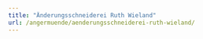 ```yaml
---
title: "Änderungsschneiderei Ruth Wieland"
url: /angermuende/aenderungsschneiderei-ruth-wieland/
---
```

